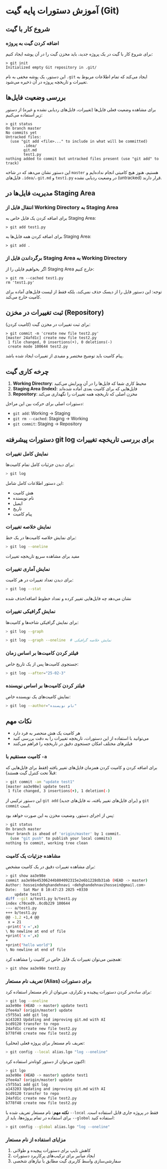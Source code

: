 # آموزش دستورات پایه گیت (Git)

## شروع کار با گیت

### اضافه کردن گیت به پروژه
برای شروع کار با گیت در یک پروژه جدید، باید مخزن گیت را در آن پوشه ایجاد کنیم:

```
> git init
Initialized empty Git repository in .git/
```

این دستور، یک پوشه مخفی به نام `.git` ایجاد می‌کند که تمام اطلاعات مربوط به تغییرات و تاریخچه پروژه در آن ذخیره می‌شود.

## بررسی وضعیت فایل‌ها

برای مشاهده وضعیت فعلی فایل‌ها (تغییرات، فایل‌های ردیابی نشده و غیره) از دستور زیر استفاده می‌کنیم:

```
> git status
On branch master
No commits yet
Untracked files:
  (use "git add <file>..." to include in what will be committed)
        .idea/
        git.md
        test1.py
nothing added to commit but untracked files present (use "git add" to track) 
```

این دستور نشان می‌دهد که در شاخه `master` هستیم، هنوز هیچ کامیتی انجام نداده‌ایم و فایل‌های `.idea/`، `git.md` و `test1.py` در وضعیت ردیابی نشده (untracked) قرار دارند.

## مدیریت فایل‌ها در Staging Area

### انتقال فایل از Working Directory به Staging Area
برای اضافه کردن یک فایل خاص به Staging Area:

```
> git add test1.py
```

برای اضافه کردن همه فایل‌ها به Staging Area:

```
> git add .
```

### برگرداندن فایل از Staging Area به Working Directory
اگر بخواهیم فایلی را از Staging Area خارج کنیم:

```
> git rm --cached test1.py
rm 'test1.py'
```

توجه: این دستور فایل را از دیسک حذف نمی‌کند، بلکه فقط از لیست فایل‌های آماده برای کامیت خارج می‌کند.

## ثبت تغییرات در مخزن (Repository)

برای ثبت تغییرات در مخزن گیت (کامیت کردن):

```
> git commit -m 'create new file test2.py'
[master 24afd1c] create new file test2.py
 1 file changed, 0 insertions(+), 0 deletions(-)
 create mode 100644 test2.py
```

پیام کامیت باید توضیح مختصر و مفیدی از تغییرات ایجاد شده باشد.

## چرخه کاری گیت

1. **Working Directory**: محیط کاری شما که فایل‌ها را در آن ویرایش می‌کنید
2. **Staging Area (Index)**: فایل‌هایی که برای کامیت بعدی آماده شده‌اند
3. **Repository**: مخزن اصلی که تاریخچه همه تغییرات را نگهداری می‌کند

دستورات اصلی برای حرکت بین این مراحل:
- `git add`: Working → Staging
- `git rm --cached`: Staging → Working
- `git commit`: Staging → Repository

## دستورات پیشرفته git log برای بررسی تاریخچه تغییرات

### نمایش کامل تغییرات
برای دیدن جزئیات کامل تمام کامیت‌ها:

```bash
> git log
```
این دستور اطلاعات کامل شامل:
- هش کامیت
- نام نویسنده
- ایمیل
- تاریخ
- پیام کامیت

### نمایش خلاصه تغییرات
برای نمایش خلاصه کامیت‌ها در یک خط:

```bash
> git log --oneline
```
مفید برای مشاهده سریع تاریخچه تغییرات

### نمایش آماری تغییرات
برای دیدن تعداد تغییرات در هر کامیت:

```bash
> git log --stat
```
نشان می‌دهد چه فایل‌هایی تغییر کرده و تعداد خطوط اضافه/حذف شده

### نمایش گرافیکی تغییرات
برای نمایش گرافیکی شاخه‌ها و کامیت‌ها:

```bash
> git log --graph
```
```bash
> git log --graph --oneline  # نمایش خلاصه گرافیکی
```

### فیلتر کردن کامیت‌ها بر اساس زمان
جستجوی کامیت‌ها پس از یک تاریخ خاص:

```bash
> git log --after="25-02-3"
```

### فیلتر کردن کامیت‌ها بر اساس نویسنده
نمایش کامیت‌های یک نویسنده خاص:

```bash
> git log --author="نام نویسنده"
```

## نکات مهم
- هر کامیت یک هش منحصر به فرد دارد
- می‌توانید با استفاده از این دستورات، تاریخچه تغییرات را به دقت بررسی کنید
- فیلترهای مختلف امکان جستجوی دقیق در تاریخچه را فراهم می‌کنند


### کامیت مستقیم با `-a`

برای اضافه کردن و کامیت کردن همزمان فایل‌های تغییر یافته (فقط برای فایل‌هایی که قبلاً تحت کنترل گیت هستند):

```bash
> git commit -am "update test1"
[master aa3e98e] update test1
 1 file changed, 3 insertions(+), 1 deletion(-)
```

این دستور ترکیبی از `git add` (برای فایل‌های تغییر یافته، نه فایل‌های جدید) و `git commit` است.

پس از اجرای دستور، وضعیت مخزن به این صورت خواهد بود:

```bash
> git status
On branch master
Your branch is ahead of 'origin/master' by 1 commit.
  (use "git push" to publish your local commits)
nothing to commit, working tree clean
```

### مشاهده جزئیات یک کامیت

برای مشاهده تغییرات دقیق در یک کامیت مشخص:

```bash
> git show aa3e98e
commit aa3e98e45306244b804092315e2e6b1228db31ab (HEAD -> master)
Author: hosseindehghandehnavi <dehghandehnavihossein@gmail.com>
Date:   Sat Mar 8 10:47:23 2025 +0330
    update test1
diff --git a/test1.py b/test1.py
index c70ced9..0cdb229 100644
--- a/test1.py
+++ b/test1.py
@@ -1,2 +1,4 @@
 x = 21
-print('x =',x)
\ No newline at end of file
+print('x =',x)
+
+print("hello world")
\ No newline at end of file
```

همچنین می‌توان تغییرات یک فایل خاص در کامیت را مشاهده کرد:

```bash
> git show aa3e98e test2.py
```

### تعریف نام مستعار (Alias) برای دستورات

برای ساده‌تر کردن دستورات پیچیده و تکراری، می‌توان از نام مستعار استفاده کرد:

```bash
> git log --oneline
aa3e98e (HEAD -> master) update test1
2fee4a7 (origin/master) update
c5f55a1 add git log
a143203 Updating and improving git.md with AI
bcd9120 transfer to repo
24afd1c create new file test2.py
b778f48 create new file test2.py
```

تعریف نام مستعار برای پروژه فعلی (محلی):

```bash
> git config --local alias.lgo "log --oneline"
```

اکنون می‌توان از دستور کوتاه‌تر استفاده کرد:

```bash
> git lgo
aa3e98e (HEAD -> master) update test1
2fee4a7 (origin/master) update
c5f55a1 add git log
a143203 Updating and improving git.md with AI
bcd9120 transfer to repo
24afd1c create new file test2.py
b778f48 create new file test2.py
```

**نکته مهم**: نام مستعار تعریف شده با `--local` فقط در پروژه جاری قابل استفاده است. برای استفاده در تمام پروژه‌ها، باید از `--global` استفاده کنید:

```bash
> git config --global alias.lgo "log --oneline"
```

### مزایای استفاده از نام مستعار

1. کاهش تایپ برای دستورات پیچیده و طولانی
2. ایجاد میانبر برای ترکیب‌های پرکاربرد دستورات
3. سفارشی‌سازی واسط کاربری گیت مطابق با نیازهای شخصی